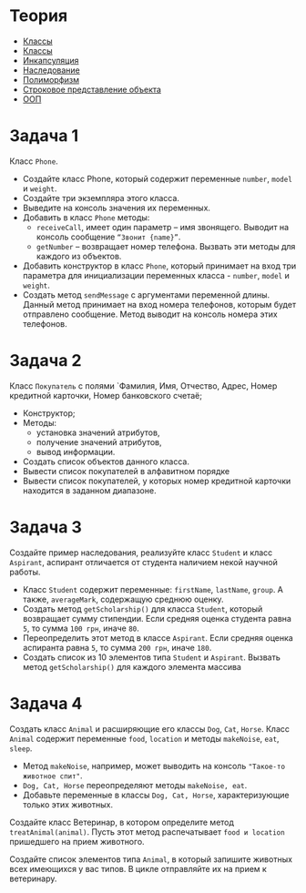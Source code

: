 # Теория

- [Классы](https://python-scripts.com/python-class)
- [Классы](https://metanit.com/python/tutorial/7.1.php)
- [Инкапсуляция](https://metanit.com/python/tutorial/7.2.php)
- [Наследование](https://metanit.com/python/tutorial/7.3.php)
- [Полиморфизм](https://metanit.com/python/tutorial/7.4.php)
- [Строковое представление объекта](https://metanit.com/python/tutorial/7.5.php)
- [ООП](https://python-scripts.com/object-oriented-programming-in-python)

# Задача 1

Класс `Phone`.
- Создайте класс Phone, который содержит переменные `number`, `model` и `weight`.
- Создайте три экземпляра этого класса. 
- Выведите на консоль значения их переменных. 
- Добавить в класс `Phone` методы: 
    - `receiveCall`, имеет один параметр – имя звонящего. Выводит на консоль сообщение `“Звонит {name}”`. 
    - `getNumber` – возвращает номер телефона. Вызвать эти методы для каждого из объектов.
- Добавить конструктор в класс `Phone`, который принимает на вход три параметра для инициализации переменных класса - `number`, `model` и `weight`. 
- Создать метод `sendMessage` с аргументами переменной длины. Данный метод принимает на вход номера телефонов, которым будет отправлено сообщение. Метод выводит на консоль номера этих телефонов.

# Задача 2

Класс `Покупатель` с полями `Фамилия, Имя, Отчество, Адрес, Номер кредитной карточки, Номер банковского счетаё;
- Конструктор;
- Методы: 
    - установка значений атрибутов,
    - получение значений атрибутов, 
    - вывод информации. 
- Создать список объектов данного класса. 
- Вывести список покупателей в алфавитном порядке
- Вывести список покупателей, у которых номер кредитной карточки находится в заданном диапазоне.

# Задача 3

Создайте пример наследования, реализуйте класс `Student` и класс `Aspirant`, аспирант отличается от студента наличием некой научной работы.
- Класс `Student` содержит переменные: `firstName`, `lastName`, `group`. А также, `averageMark`, содержащую среднюю оценку.
- Создать метод `getScholarship()` для класса `Student`, который возвращает сумму стипендии. Если средняя оценка студента равна `5`, то сумма `100 грн`, иначе `80`. 
- Переопределить этот метод в классе `Aspirant`.  Если средняя оценка аспиранта равна `5`, то сумма `200 грн`, иначе `180`.
- Создать список из 10 элементов типа `Student` и `Aspirant`. Вызвать метод `getScholarship()` для каждого элемента массива

# Задача 4

Создать класс `Animal` и расширяющие его классы `Dog`, `Cat`, `Horse`. Класс `Animal` содержит переменные `food`, `location` и методы `makeNoise`, `eat`, `sleep`.

- Метод `makeNoise`, например, может выводить на консоль `"Такое-то животное спит"`. 
- `Dog, Cat, Horse` переопределяют методы `makeNoise, eat`.
- Добавьте переменные в классы `Dog, Cat, Horse`, характеризующие только этих животных. 

Создайте класс Ветеринар, в котором определите метод `treatAnimal(animal)`. Пусть этот метод распечатывает `food и location` пришедшего на прием животного.

Создайте список элементов типа `Animal`, в который запишите животных всех имеющихся у вас типов. В цикле отправляйте их на прием к ветеринару.
